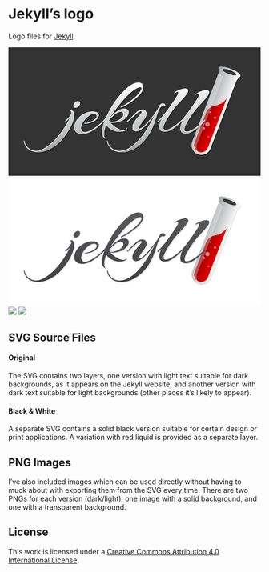 Jekyll’s logo
===========

Logo files for [Jekyll](http://jekyllrb.com).

![](/jekyll-logo-dark-solid.png)
![](/jekyll-logo-light-transparent.png)
![](/jekyll-logo-black-transparent.png)
![](/jekyll-logo-black-red-transparent.png)


## SVG Source Files

#### Original

The SVG contains two layers, one version with light text suitable for dark backgrounds,
as it appears on the Jekyll website, and another version with dark text suitable
for light backgrounds (other places it’s likely to appear).

#### Black & White

A separate SVG contains a solid black version suitable for certain design or print applications. A variation with red liquid is provided as a separate layer.

## PNG Images

I’ve also included images which can be used directly without having to muck about
with exporting them from the SVG every time. There are two PNGs for each version (dark/light),
one image with a solid background, and one with a transparent background.

## License

This work is licensed under a [Creative Commons Attribution 4.0 International License](http://choosealicense.com/licenses/cc-by-4.0/).
